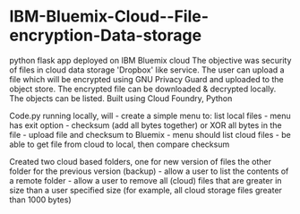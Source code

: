 # IBM-Bluemix-Cloud--File-encryption-Data-storage
python flask app deployed on IBM Bluemix cloud
The objective was security of files in cloud data storage 'Dropbox' like service. The user can upload a file which will be encrypted using GNU Privacy Guard and uploaded to the object store. The encrypted file can be downloaded & decrypted locally. The objects can be listed. Built using Cloud Foundry, Python

Code.py running locally, will 
    - create a simple menu to: list local files 
    - menu has exit option
    - checksum (add all bytes together) or XOR all bytes in the file
    - upload file and checksum to Bluemix 
    - menu should list cloud files
    - be able to get file from cloud to local, then compare checksum

Created two cloud based folders, one for new version of files the other folder  for the previous version (backup)
    - allow a user to list the contents of a remote folder 
    - allow a user to remove all (cloud) files that are greater in size than a user specified size
      (for example, all cloud storage files greater than 1000 bytes)
